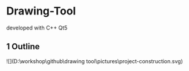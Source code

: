 # Drawing-Tool
developed with C++ Qt5



## 1 Outline

![](D:\workshop\github\drawing tool\pictures\project-construction.svg)
